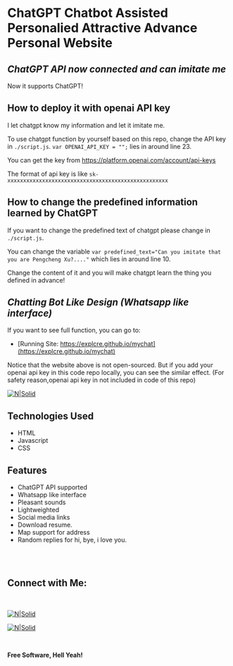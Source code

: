 # ChatGPT Chatbot Assisted Personalied Attractive Advance Personal Website

## _ChatGPT API now connected and can imitate me_
Now it supports ChatGPT!
## How to deploy it with openai API key
I let chatgpt know my information and let it imitate me.

To use chatgpt function by yourself based on this repo,  change the API key in `./script.js`.
`var OPENAI_API_KEY = "";` lies in around line 23.

You can get the key from https://platform.openai.com/account/api-keys

The format of api key is like `sk-xxxxxxxxxxxxxxxxxxxxxxxxxxxxxxxxxxxxxxxxxxxxxxxxxxx`


## How to change the predefined information learned by ChatGPT
If you want to change the predefined text of chatgpt please change in `./script.js`.

You can change the variable `var predefined_text="Can you imitate that you are Pengcheng Xu?...."` which lies in around line 10. 

Change the content of it and you will make chatgpt learn the thing you defined in advance!

## _Chatting Bot Like Design (Whatsapp like interface)_
If you want to see full function, you can go to: 
- [Running Site: https://explcre.github.io/mychat](https://explcre.github.io/mychat)

Notice that the website above is not open-sourced. But if you add your openai api key in this code repo locally, you can see the similar effect. (For safety reason,openai api key in not included in code of this repo)

[![N|Solid](images/demo.gif)](https://explcre.github.io/ChatGPT-Personalized-Portfolio-Website)

## Technologies Used

- HTML
- Javascript
- CSS

## Features

- ChatGPT API supported
- Whatsapp like interface
- Pleasant sounds
- Lightweighted
- Social media links
- Download resume.
- Map support for address
- Random replies for hi, bye, i love you.

<br><br>

## Connect with Me: 

<br>

[![N|Solid](images/telegram.svg)](https://t.me/)


[![N|Solid](images/instagram.svg)](https://instagram.com/xpc_1025)


<br>

**Free Software, Hell Yeah!**
